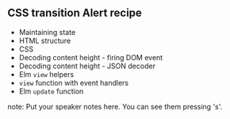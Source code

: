 ##  CSS transition Alert recipe

<ul>
<li class="fragment">Maintaining state
<li class="fragment">HTML structure
<li class="fragment">CSS
<li class="fragment">Decoding content height - firing DOM event
<li class="fragment">Decoding content height - JSON decoder
<li class="fragment">Elm <code>view</code> helpers
<li class="fragment"><code>view</code> function with event handlers
<li class="fragment">Elm <code>update</code> function
</ul>

note:
    Put your speaker notes here.
    You can see them pressing 's'.
